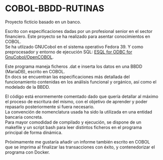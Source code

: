 # COBOL-BBDD-RUTINAS
Proyecto ficticio basado en un banco.  

Escrito con especificaciones dadas por un profesional senior en el sector financiero. Este proyecto se ha realizado para asentar conocimientos en COBOL.  
Se ha utlizado GNUCobol en el sistema operativo Fedora 39. Y como preprocesador y entorno de ejecución SQL: [ESQL for ODBC for GnuCobol/OpenCOBOL](http://www.kiska.net/opencobol/esql/).  

Este programa maneja ficheros .dat e inserta los datos en una BBDD (MariaDB), escrito en COBOL.  
En docs se encuentran las especificaciones más detallada del funcionamiento contenidas en los análisis funcional y orgánico, así como el modelado de la BBDD.

El código está enormemente comentado dado que quería detallar al máximo el proceso de escritura del mismo, con el objetivo de aprender y poder repasarlo posteriormente si fuera necesario.  
La convención de nomenclatura usada ha sido la utilizada en una entidad bancaria concreta.  
Para mayor comodidad de compilado y ejecución, se dispone de un makefile y un script bash para leer distintos ficheros en el programa principal de forma dinámica.  

Próximamente me gustaría añadir un informe también escrito en COBOL que se imprima al finalizar las transacciones con éxito, y contenedorizar el programa con Docker.
